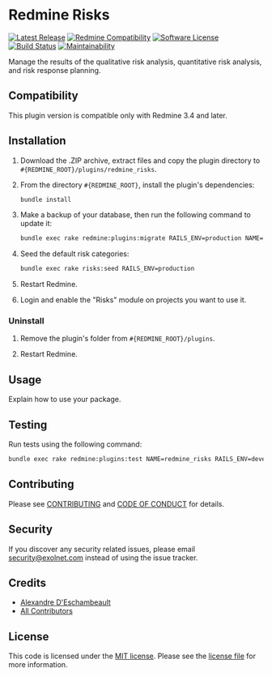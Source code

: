 # Redmine Risks

[![Latest Release](https://img.shields.io/github/release/eXolnet/redmine-risks.svg?style=flat-square)](https://github.com/eXolnet/redmine-risks/releases)
[![Redmine Compatibility](https://img.shields.io/static/v1?label=redmine&message=3.4.x-4.1.x&color=blue&style=flat-square)](https://www.redmine.org/plugins/redmine_risks)
[![Software License](https://img.shields.io/badge/license-MIT-8469ad.svg?style=flat-square)](LICENSE)
[![Build Status](https://img.shields.io/github/workflow/status/eXolnet/redmine_risks/tests?label=tests&style=flat-square)](https://github.com/eXolnet/redmine_risks/actions?query=workflow%3Atests)
[![Maintainability](https://api.codeclimate.com/v1/badges/85dc8be921f40a688900/maintainability)](https://codeclimate.com/github/eXolnet/redmine-risks/maintainability)

Manage the results of the qualitative risk analysis, quantitative risk analysis, and risk response planning.

## Compatibility

This plugin version is compatible only with Redmine 3.4 and later.

## Installation

1. Download the .ZIP archive, extract files and copy the plugin directory to `#{REDMINE_ROOT}/plugins/redmine_risks`.

2. From the directory `#{REDMINE_ROOT}`, install the plugin's dependencies:

    ```bash
    bundle install
    ```

3. Make a backup of your database, then run the following command to update it:

    ```bash
    bundle exec rake redmine:plugins:migrate RAILS_ENV=production NAME=redmine_risks
    ```
    
4. Seed the default risk categories:

    ```bash
    bundle exec rake risks:seed RAILS_ENV=production
    ```
    
5. Restart Redmine.

6. Login and enable the "Risks" module on projects you want to use it.

### Uninstall

1. Remove the plugin's folder from `#{REDMINE_ROOT}/plugins`.

2. Restart Redmine.

## Usage

Explain how to use your package.

## Testing

Run tests using the following command:

```bash
bundle exec rake redmine:plugins:test NAME=redmine_risks RAILS_ENV=development
```

## Contributing

Please see [CONTRIBUTING](CONTRIBUTING.md) and [CODE OF CONDUCT](CODE_OF_CONDUCT.md) for details.

## Security

If you discover any security related issues, please email security@exolnet.com instead of using the issue tracker.

## Credits

- [Alexandre D'Eschambeault](https://github.com/xel1045)
- [All Contributors](../../contributors)

## License

This code is licensed under the [MIT license](http://choosealicense.com/licenses/mit/).
Please see the [license file](LICENSE) for more information.
